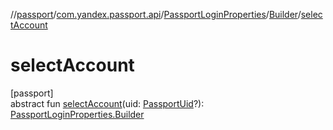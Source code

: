 //[passport](../../../../index.md)/[com.yandex.passport.api](../../index.md)/[PassportLoginProperties](../index.md)/[Builder](index.md)/[selectAccount](select-account.md)

# selectAccount

[passport]\
abstract fun [selectAccount](select-account.md)(uid: [PassportUid](../../-passport-uid/index.md)?): [PassportLoginProperties.Builder](index.md)
